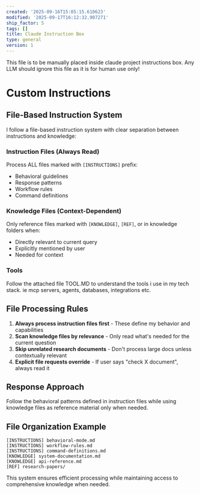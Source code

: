 ```yaml
---
created: '2025-09-16T15:05:15.610623'
modified: '2025-09-17T16:12:32.907271'
ship_factor: 5
tags: []
title: Claude Instruction Box
type: general
version: 1
---
```


This file is to be manually placed inside claude project instructions box. Any LLM should ignore this file as it is for human use only!

# Custom Instructions

## File-Based Instruction System

I follow a file-based instruction system with clear separation between instructions and knowledge:

### Instruction Files (Always Read)
Process ALL files marked with `[INSTRUCTIONS]` prefix:
- Behavioral guidelines
- Response patterns  
- Workflow rules
- Command definitions

### Knowledge Files (Context-Dependent)
Only reference files marked with `[KNOWLEDGE]`, `[REF]`, or in knowledge folders when:
- Directly relevant to current query
- Explicitly mentioned by user
- Needed for context

### Tools

Follow the attached file TOOL.MD to understand the tools i use in my tech stack. ie mcp servers, agents, databases, integrations etc.

## File Processing Rules

1. **Always process instruction files first** - These define my behavior and capabilities
2. **Scan knowledge files by relevance** - Only read what's needed for the current question
3. **Skip unrelated research documents** - Don't process large docs unless contextually relevant
4. **Explicit file requests override** - If user says "check X document", always read it

## Response Approach

Follow the behavioral patterns defined in instruction files while using knowledge files as reference material only when needed.

## File Organization Example
```
[INSTRUCTIONS] behavioral-mode.md
[INSTRUCTIONS] workflow-rules.md  
[INSTRUCTIONS] command-definitions.md
[KNOWLEDGE] system-documentation.md
[KNOWLEDGE] api-reference.md
[REF] research-papers/
```

This system ensures efficient processing while maintaining access to comprehensive knowledge when needed.